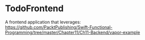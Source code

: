 # TodoFrontend
A frontend application that leverages: https://github.com/PacktPublishing/Swift-Functional-Programming/tree/master/Chapter11/Ch11-Backend/vapor-example
